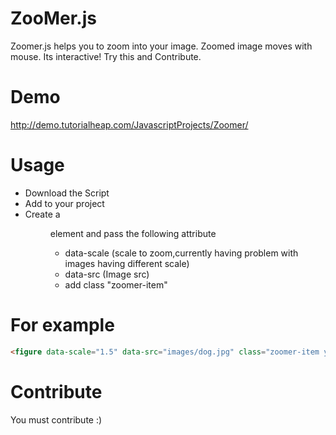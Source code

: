 # ZooMer.js

Zoomer.js helps you to zoom into your image. Zoomed image moves with mouse. Its interactive! Try this and Contribute.

# Demo

http://demo.tutorialheap.com/JavascriptProjects/Zoomer/

# Usage

* Download the Script
* Add to your project
* Create a <figure> element and pass the following attribute
   * data-scale (scale to zoom,currently having problem with images having different scale) 
   * data-src (Image src)
   * add class "zoomer-item"
  
# For example
 ```html
 <figure data-scale="1.5" data-src="images/dog.jpg" class="zoomer-item your-classes"></figure>
```

# Contribute
You must contribute :)
